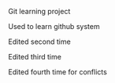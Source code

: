 Git learning project

Used to learn github system

Edited second time

Edited third time

Edited fourth time for conflicts
